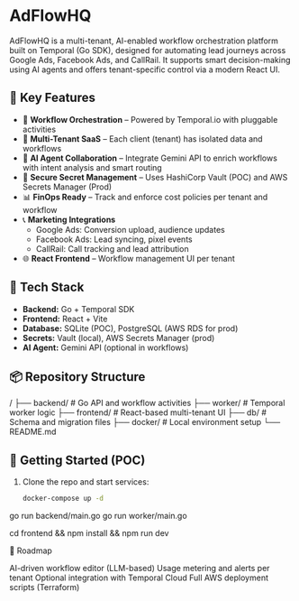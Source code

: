 # AdFlowHQ

AdFlowHQ is a multi-tenant, AI-enabled workflow orchestration platform built on Temporal (Go SDK), designed for automating lead journeys across Google Ads, Facebook Ads, and CallRail. It supports smart decision-making using AI agents and offers tenant-specific control via a modern React UI.

## 🌟 Key Features

- 🧩 **Workflow Orchestration** – Powered by Temporal.io with pluggable activities
- 👥 **Multi-Tenant SaaS** – Each client (tenant) has isolated data and workflows
- 🤖 **AI Agent Collaboration** – Integrate Gemini API to enrich workflows with intent analysis and smart routing
- 🔐 **Secure Secret Management** – Uses HashiCorp Vault (POC) and AWS Secrets Manager (Prod)
- 📊 **FinOps Ready** – Track and enforce cost policies per tenant and workflow
- 📞 **Marketing Integrations**
  - Google Ads: Conversion upload, audience updates
  - Facebook Ads: Lead syncing, pixel events
  - CallRail: Call tracking and lead attribution
- 🌐 **React Frontend** – Workflow management UI per tenant

## 🚀 Tech Stack

- **Backend:** Go + Temporal SDK
- **Frontend:** React + Vite
- **Database:** SQLite (POC), PostgreSQL (AWS RDS for prod)
- **Secrets:** Vault (local), AWS Secrets Manager (prod)
- **AI Agent:** Gemini API (optional in workflows)

## 📦 Repository Structure

/
├── backend/ # Go API and workflow activities
├── worker/ # Temporal worker logic
├── frontend/ # React-based multi-tenant UI
├── db/ # Schema and migration files
├── docker/ # Local environment setup
└── README.md


## 🔧 Getting Started (POC)

1. Clone the repo and start services:
   ```bash
   docker-compose up -d

go run backend/main.go
go run worker/main.go

cd frontend && npm install && npm run dev

📌 Roadmap

 AI-driven workflow editor (LLM-based)
 Usage metering and alerts per tenant
 Optional integration with Temporal Cloud
 Full AWS deployment scripts (Terraform)






